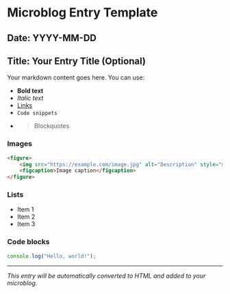 # Microblog Entry Template

## Date: YYYY-MM-DD
## Title: Your Entry Title (Optional)

Your markdown content goes here. You can use:

- **Bold text**
- *Italic text*
- [Links](https://example.com)
- `Code snippets`
- > Blockquotes

### Images
```html
<figure>
    <img src="https://example.com/image.jpg" alt="Description" style="max-width:100%; height:auto;">
    <figcaption>Image caption</figcaption>
</figure>
```

### Lists
- Item 1
- Item 2
- Item 3

### Code blocks
```javascript
console.log("Hello, world!");
```

---

*This entry will be automatically converted to HTML and added to your microblog.*
